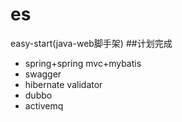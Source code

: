 # es
easy-start(java-web脚手架)
##计划完成
* spring+spring mvc+mybatis
* swagger 
* hibernate validator
* dubbo
* activemq
